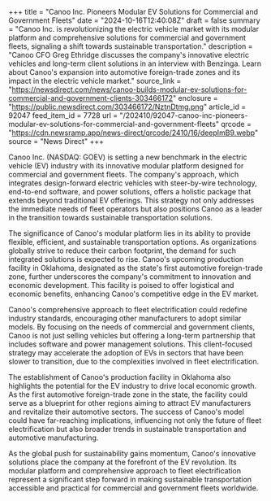 +++
title = "Canoo Inc. Pioneers Modular EV Solutions for Commercial and Government Fleets"
date = "2024-10-16T12:40:08Z"
draft = false
summary = "Canoo Inc. is revolutionizing the electric vehicle market with its modular platform and comprehensive solutions for commercial and government fleets, signaling a shift towards sustainable transportation."
description = "Canoo CFO Greg Ethridge discusses the company's innovative electric vehicles and long-term client solutions in an interview with Benzinga. Learn about Canoo's expansion into automotive foreign-trade zones and its impact in the electric vehicle market."
source_link = "https://newsdirect.com/news/canoo-builds-modular-ev-solutions-for-commercial-and-government-clients-303466172"
enclosure = "https://public.newsdirect.com/303466172/NztnDtmg.png"
article_id = 92047
feed_item_id = 7728
url = "/202410/92047-canoo-inc-pioneers-modular-ev-solutions-for-commercial-and-government-fleets"
qrcode = "https://cdn.newsramp.app/news-direct/qrcode/2410/16/deepImB9.webp"
source = "News Direct"
+++

<p>Canoo Inc. (NASDAQ: GOEV) is setting a new benchmark in the electric vehicle (EV) industry with its innovative modular platform designed for commercial and government fleets. The company's approach, which integrates design-forward electric vehicles with steer-by-wire technology, end-to-end software, and power solutions, offers a holistic package that extends beyond traditional EV offerings. This strategy not only addresses the immediate needs of fleet operators but also positions Canoo as a leader in the transition towards sustainable transportation solutions.</p><p>The significance of Canoo's modular platform lies in its ability to provide flexible, efficient, and sustainable transportation options. As organizations globally strive to reduce their carbon footprint, the demand for such integrated solutions is expected to rise. Canoo's upcoming production facility in Oklahoma, designated as the state's first automotive foreign-trade zone, further underscores the company's commitment to innovation and economic development. This facility is poised to offer logistical and economic benefits, enhancing Canoo's competitive edge in the EV market.</p><p>Canoo's comprehensive approach to fleet electrification could redefine industry standards, encouraging other manufacturers to adopt similar models. By focusing on the needs of commercial and government clients, Canoo is not just selling vehicles but offering a long-term partnership that includes software and power management solutions. This client-focused strategy may accelerate the adoption of EVs in sectors that have been slower to transition, due to the complexities involved in fleet electrification.</p><p>The establishment of Canoo's production facility in Oklahoma also highlights the potential for the EV industry to drive local economic growth. As the first automotive foreign-trade zone in the state, the facility could serve as a blueprint for other regions aiming to attract EV manufacturers and revitalize their automotive sectors. The success of Canoo's model could have far-reaching implications, influencing not only the future of fleet electrification but also broader trends in sustainable transportation and automotive manufacturing.</p><p>As the global push for sustainability gains momentum, Canoo's innovative solutions place the company at the forefront of the EV revolution. Its modular platform and comprehensive approach to fleet electrification represent a significant step forward in making sustainable transportation accessible and practical for commercial and government fleets worldwide.</p>